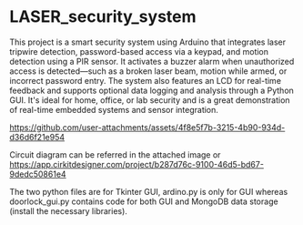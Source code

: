 # LASER_security_system

This project is a smart security system using Arduino that integrates laser tripwire detection, password-based access via a keypad, and motion detection using a PIR sensor. It activates a buzzer alarm when unauthorized access is detected—such as a broken laser beam, motion while armed, or incorrect password entry. The system also features an LCD for real-time feedback and supports optional data logging and analysis through a Python GUI. It's ideal for home, office, or lab security and is a great demonstration of real-time embedded systems and sensor integration.


https://github.com/user-attachments/assets/4f8e5f7b-3215-4b90-934d-d36d6f21e954


Circuit diagram can be referred in the attached image or https://app.cirkitdesigner.com/project/b287d76c-9100-46d5-bd67-9dedc50861e4

The two python files are for Tkinter GUI, ardino.py is only for GUI whereas doorlock_gui.py contains code for both GUI and MongoDB data storage (install the necessary libraries).
